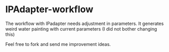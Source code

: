 # IPAdapter-workflow

The workflow with IPadapter needs adjustment in parameters. It generates weird water painting with current parameters (I did not bother changing this)

Feel free to fork and send me improvement ideas.
